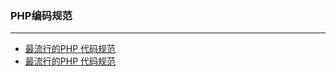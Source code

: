 ### PHP编码规范

---

  - [最流行的PHP 代码规范](https://segmentfault.com/a/1190000000443795)
  - [最流行的PHP 代码规范](https://github.com/hfcorriez/fig-standards/blob/zh_CN/%E6%8E%A5%E5%8F%97/PSR-2-coding-style-guide.md)

